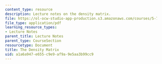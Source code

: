```yaml
---
content_type: resource
description: Lecture notes on the density matrix.
file: https://ol-ocw-studio-app-production.s3.amazonaws.com/courses/5-74-introductory-quantum-mechanics-ii-spring-2009/a1a6a947e655c9e9af9a9e5aa3b99cc9_MIT5_74s09_lec12.pdf
file_type: application/pdf
learning_resource_types:
- Lecture Notes
parent_title: Lecture Notes
parent_type: CourseSection
resourcetype: Document
title: The Density Matrix
uid: a1a6a947-e655-c9e9-af9a-9e5aa3b99cc9
---
```

